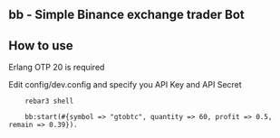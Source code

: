 bb - Simple Binance exchange trader Bot
---------------------------------------


How to use
----------

Erlang OTP 20 is required

Edit config/dev.config and specify you API Key and API Secret


```
    rebar3 shell
    
    bb:start(#{symbol => "gtobtc", quantity => 60, profit => 0.5, remain => 0.39}).
```
